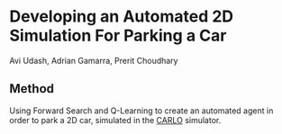 # Developing an Automated 2D Simulation For Parking a Car    
Avi Udash, Adrian Gamarra, Prerit Choudhary

## Method
Using Forward Search and Q-Learning to create an automated agent in order to park a 2D car, simulated in the [CARLO](https://github.com/Stanford-ILIAD/CARLO) simulator.
